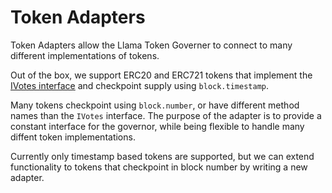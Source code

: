 # Token Adapters

Token Adapters allow the Llama Token Governer to connect to many different implementations of tokens. 

Out of the box, we support ERC20 and ERC721 tokens that implement the [IVotes interface](https://github.com/OpenZeppelin/openzeppelin-contracts/blob/master/contracts/governance/utils/IVotes.sol) and checkpoint supply using `block.timestamp`.

Many tokens checkpoint using `block.number`, or have different method names than the `IVotes` interface. The purpose of the adapter is to provide a constant interface for the governor, while being flexible to handle many diffent token implementations.

Currently only timestamp based tokens are supported, but we can extend functionality to tokens that checkpoint in block number by writing a new adapter. 